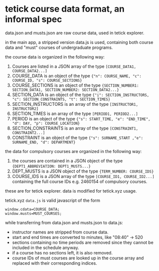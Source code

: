 # tetick course data format, an informal spec

data.json and musts.json are raw course data, used in tetick explorer.

in the main app, a stripped version data.js is used, containing both course data and
"must" courses of undergraduate programs.

the course data is organized in the following way:

1. Courses are listed in a JSON array of the type
`[COURSE_DATA1, COURSE_DATA2...]`
2. COURSE_DATA is an object of the type
`{"n": COURSE_NAME, "c": COURSE_ID, "s": COURSE_SECTIONS}`
3. COURSE_SECTIONS is an object of the type
`{SECTION_NUMBER1: SECTION_DATA1, SECTION_NUMBER2: SECTION_DATA2...}`
4. SECTION_DATA is an object of the type
`{"i": SECTION_INSTRUCTORS, "c": SECTION_CONSTRAINTS, "t": SECTION_TIMES}`
5. SECTION_INSTRUCTORS is an array of the type
`[INSTRUCTOR1, INSTRUCTOR2]`
6. SECTION_TIMES is an array of the type
`[PERIOD1, PERIOD2...]`
7. PERIOD is an object of the type
`{"s": START_TIME, "e": "END_TIME", "d": DAY, "p": COURSE_LOCATION}`
9. SECTION_CONSTRAINTS is an array of the type
`[CONSTRAINT1, CONSTRAINT2...]`
10. CONSTRAINT is an object of the type
`{"s": SURNAME_START ,"e": SURNAME_END, "d": DEPARTMENT}`

the data for compulsory courses are organized in the following way:

1. the courses are contained in a JSON object of the type
`{DEPT1_ABBREVIATION: DEPT1_MUSTS...}`
2. DEPT_MUSTS is a JSON object of the type
`{TERM_NUMBER: COURSE_IDS}`
3. COURSE_IDS is a JSON array of the type
`[COURSE_ID1, COURSE_ID2...]` containing the full course IDs e.g. 2460154 of compulsory courses.

these are for tetick explorer. data is modified for tetick.xyz usage.

tetick.xyz `data.js` is valid javascript of the form
```
window.cdata=COURSE_DATA;
window.musts=MUST_COURSES;
```

while transferring from data.json and musts.json to data.js:

- instructor names are stripped from course data.
- start and end times are converted to minutes, like "08:40" -> 520
- sections containing no time periods are removed since they cannot be included in the schedule anyway.
- if a course has no sections left, it is also removed.
- course IDs of must courses are looked up in the course array and replaced with their corresponding indices.

